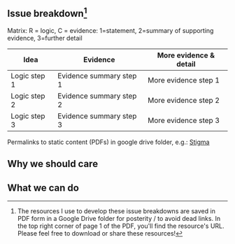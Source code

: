 Issue breakdown[^1]
-
Matrix: R = logic, C = evidence: 1=statement, 2=summary of supporting evidence, 3=further detail

| Idea  | Evidence | More evidence & detail |
| ---           | ---           | --- |
| Logic step 1  | Evidence summary step 1  | More evidence step 1 |
| Logic step 2  | Evidence summary step 2  | More evidence step 2 |
| Logic step 3  | Evidence summary step 3  | More evidence step 3 |

Permalinks to static content (PDFs) in google drive folder, e.g.:
[Stigma](https://drive.google.com/open?id=1dEK6VvSY-27L61MC_iEAonExqRo60q0e)

Why we should care
-

What we can do
-

[^1]: The resources I use to develop these issue breakdowns are saved in PDF form in a Google Drive folder for posterity / to avoid dead links. In the top right corner of page 1 of the PDF, you'll find the resource's URL. Please feel free to download or share these resources!
